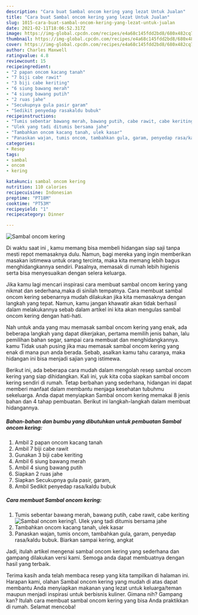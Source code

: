 ```yaml
---
description: "Cara buat Sambal oncom kering yang lezat Untuk Jualan"
title: "Cara buat Sambal oncom kering yang lezat Untuk Jualan"
slug: 1015-cara-buat-sambal-oncom-kering-yang-lezat-untuk-jualan
date: 2021-02-11T18:06:52.317Z
image: https://img-global.cpcdn.com/recipes/e4a68c145fdd2bd8/680x482cq70/sambal-oncom-kering-foto-resep-utama.jpg
thumbnail: https://img-global.cpcdn.com/recipes/e4a68c145fdd2bd8/680x482cq70/sambal-oncom-kering-foto-resep-utama.jpg
cover: https://img-global.cpcdn.com/recipes/e4a68c145fdd2bd8/680x482cq70/sambal-oncom-kering-foto-resep-utama.jpg
author: Charles Maxwell
ratingvalue: 4.8
reviewcount: 15
recipeingredient:
- "2 papan oncom kacang tanah"
- "7 biji cabe rawit"
- "3 biji cabe keriting"
- "6 siung bawang merah"
- "4 siung bawang putih"
- "2 ruas jahe"
- "Secukupnya gula pasir garam"
- "Sedikit penyedap rasakaldu bubuk"
recipeinstructions:
- "Tumis sebentar bawang merah, bawang putih, cabe rawit, cabe keriting"
- "Ulek yang tadi ditumis bersama jahe"
- "Tambahkan oncom kacang tanah, ulek kasar"
- "Panaskan wajan, tumis oncom, tambahkan gula, garam, penyedap rasa/kaldu bubuk. Biarkan sampai kering, angkat"
categories:
- Resep
tags:
- sambal
- oncom
- kering

katakunci: sambal oncom kering 
nutrition: 110 calories
recipecuisine: Indonesian
preptime: "PT18M"
cooktime: "PT53M"
recipeyield: "1"
recipecategory: Dinner

---
```



![Sambal oncom kering](https://img-global.cpcdn.com/recipes/e4a68c145fdd2bd8/680x482cq70/sambal-oncom-kering-foto-resep-utama.jpg)

Di waktu  saat ini , kamu memang bisa membeli hidangan siap saji tanpa mesti repot memasaknya dulu. Namun, bagi mereka yang ingin memberikan masakan istimewa untuk orang tercinta, maka kita memang lebih bagus menghidangkannya sendiri. Pasalnya, memasak di rumah lebih higienis serta bisa menyesuaikan dengan selera keluarga.

Jika kamu lagi mencari inspirasi cara membuat sambal oncom kering yang nikmat dan sederhana,maka di sinilah tempatnya. Cara membuat sambal oncom kering  sebenarnya mudah dilakukan jika kita memasaknya dengan langkah yang tepat. Namun, kamu jangan khawatir akan tidak berhasil dalam melakukannya 
sebab dalam artikel ini kita akan mengulas sambal oncom kering dengan hati-hati.  



Nah untuk anda yang mau memasak sambal oncom kering yang enak, ada beberapa langkah yang dapat dikerjakan, pertama memilih jenis bahan, lalu pemilihan bahan segar, sampai cara membuat dan menghidangkannya. kamu Tidak usah pusing jika mau memasak sambal oncom kering yang enak di mana pun anda berada. Sebab, asalkan kamu  tahu caranya, maka hidangan ini bisa menjadi sajian yang istimewa.

Berikut ini, ada beberapa cara mudah dalam mengolah resep sambal oncom kering yang siap dihidangkan. Kali ini, yuk kita coba siapkan sambal oncom kering sendiri di rumah. Tetap berbahan yang sederhana, hidangan ini dapat memberi manfaat dalam membantu menjaga kesehatan tubuhmu sekeluarga. Anda dapat menyiapkan Sambal oncom kering memakai 8 jenis bahan dan 4 tahap pembuatan. Berikut ini langkah-langkah dalam membuat hidangannya.

<!--inarticleads1-->

##### Bahan-bahan dan bumbu yang dibutuhkan untuk pembuatan Sambal oncom kering:

1. Ambil 2 papan oncom kacang tanah
1. Ambil 7 biji cabe rawit
1. Gunakan 3 biji cabe keriting
1. Ambil 6 siung bawang merah
1. Ambil 4 siung bawang putih
1. Siapkan 2 ruas jahe
1. Siapkan Secukupnya gula pasir, garam,
1. Ambil Sedikit penyedap rasa/kaldu bubuk




<!--inarticleads2-->

##### Cara membuat Sambal oncom kering:

1. Tumis sebentar bawang merah, bawang putih, cabe rawit, cabe keriting
<img src="https://img-global.cpcdn.com/steps/b038c274aadb448f/160x128cq70/sambal-oncom-kering-langkah-memasak-1-foto.jpg" alt="Sambal oncom kering">1. Ulek yang tadi ditumis bersama jahe
1. Tambahkan oncom kacang tanah, ulek kasar
1. Panaskan wajan, tumis oncom, tambahkan gula, garam, penyedap rasa/kaldu bubuk. Biarkan sampai kering, angkat




Jadi, itulah artikel mengenai  sambal oncom kering  yang sederhana dan gampang dilakukan versi kami. Semoga anda dapat membuatnya dengan hasil yang terbaik. 

Terima kasih anda telah membaca resep yang kita tampilkan di halaman ini. Harapan kami, olahan  Sambal oncom kering yang mudah di atas dapat membantu Anda menyiapkan makanan yang lezat untuk keluarga/teman maupun menjadi inspirasi untuk berbisnis kuliner. Gimana nih? Gampang kan? Itulah cara membuat sambal oncom kering yang bisa Anda praktikkan di rumah. Selamat mencoba!

